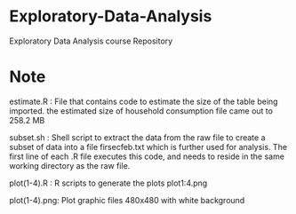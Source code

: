 # Exploratory-Data-Analysis
Exploratory Data Analysis course Repository

# Note

estimate.R   :  File that contains code to estimate the size of the table being imported.
                the estimated size of household consumption file came out to 258.2 MB

subset.sh    :  Shell script to extract the data from the raw file to create a subset of
                data into a file firsecfeb.txt which is further used for analysis.
                The first line of each .R file executes this code, and needs to reside in the 
                same working directory as the raw file.
                
plot(1-4).R  :  R scripts to generate the plots plot1:4.png

plot(1-4).png:  Plot graphic files 480x480 with white background


